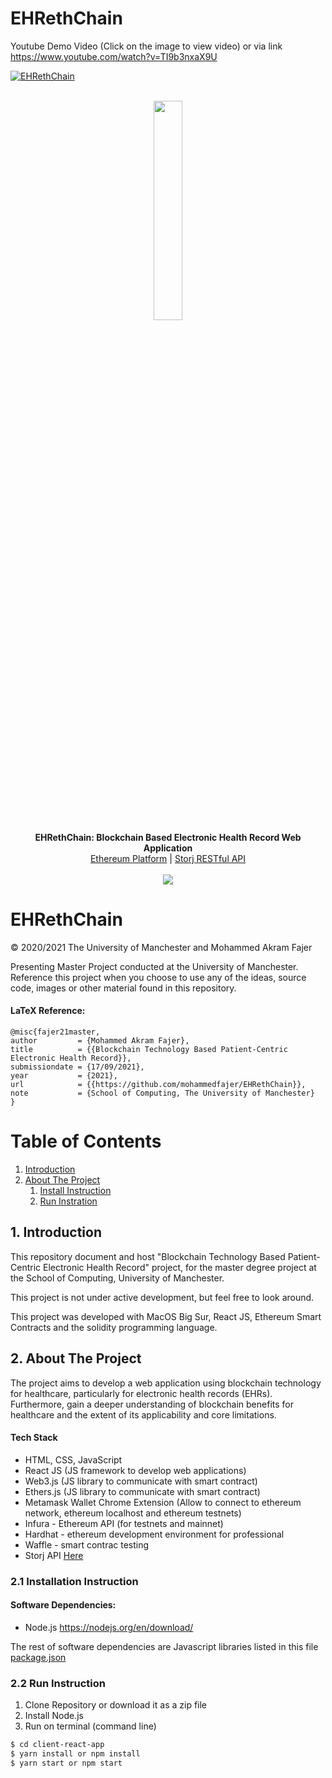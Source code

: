 # EHRethChain


Youtube Demo Video (Click on the image to view video) or via link https://www.youtube.com/watch?v=TI9b3nxaX9U


 [![EHRethChain](https://github.com/mohammedfajer/EHRethChain/blob/main/Screenshot%202021-09-14%20at%2023.55.54.png)](https://www.youtube.com/watch?v=TI9b3nxaX9U)
 



 


<p align="center">

  <br>
  <img src="https://github.com/mohammedfajer/EHRethChain/blob/main/ethereum.png" width="30%"/><br>
  <b>EHRethChain: Blockchain Based Electronic Health Record Web Application</b><br>
  <a href="https://ethereum.org/en/">Ethereum Platform</a> |
  <a href="https://github.com/mohammedfajer/Storj-REST-API">Storj RESTful API</a>
  <br><br>
  <img src="https://github.com/mohammedfajer/EHRethChain/blob/main/EHRethChain.gif" />
</p>

# EHRethChain

© 2020/2021 The University of Manchester and Mohammed Akram Fajer

Presenting Master Project conducted at the University of Manchester. Reference this project when you choose to use any of the ideas, source code, images or other material found in this repository.

#### LaTeX Reference:

```
@misc{fajer21master,
author         = {Mohammed Akram Fajer},
title          = {{Blockchain Technology Based Patient-Centric Electronic Health Record}},
submissiondate = {17/09/2021},
year           = {2021},
url            = {{https://github.com/mohammedfajer/EHRethChain}},
note           = {School of Computing, The University of Manchester}
}
```

# Table of Contents

1. [Introduction](#introduction)
2. [About The Project](#paragraph1)
   1. [Install Instruction](#subparagraph1)
   2. [Run Instration](#subparagraph2)

## 1. Introduction <a name="introduction"></a>

This repository document and host "Blockchain Technology Based Patient-Centric Electronic Health Record" project, for the master degree project at the School of Computing, University of Manchester.

This project is not under active development, but feel free to look around.

This project was developed with MacOS Big Sur, React JS, Ethereum Smart Contracts and the solidity programming language.

## 2. About The Project <a name="paragraph1"></a>

The project aims to develop a web application using blockchain technology for healthcare, particularly for electronic health records (EHRs). Furthermore, gain a deeper understanding of blockchain benefits for healthcare and the extent of its applicability and core limitations.

#### Tech Stack
- HTML, CSS, JavaScript
- React JS (JS framework to develop web applications)
- Web3.js (JS library to communicate with smart contract)
- Ethers.js (JS library to communicate with smart contract)
- Metamask Wallet Chrome Extension (Allow to connect to ethereum network, ethereum localhost and ethereum testnets)
- Infura - Ethereum API (for testnets and mainnet)
- Hardhat - ethereum development environment for professional
- Waffle - smart contrac testing
- Storj API [Here](https://github.com/mohammedfajer/Storj-REST-API)

### 2.1 Installation Instruction <a name="subparagraph1"></a>

#### Software Dependencies:
- Node.js https://nodejs.org/en/download/

The rest of software dependencies are Javascript libraries listed in this file [package.json](https://github.com/mohammedfajer/EHRethChain/blob/main/client-react-app/package.json)


### 2.2 Run Instruction <a name="subparagraph2"></a>

1. Clone Repository or download it as a zip file
2. Install Node.js
3. Run on terminal (command line)

```bash
$ cd client-react-app
$ yarn install or npm install
$ yarn start or npm start
```





